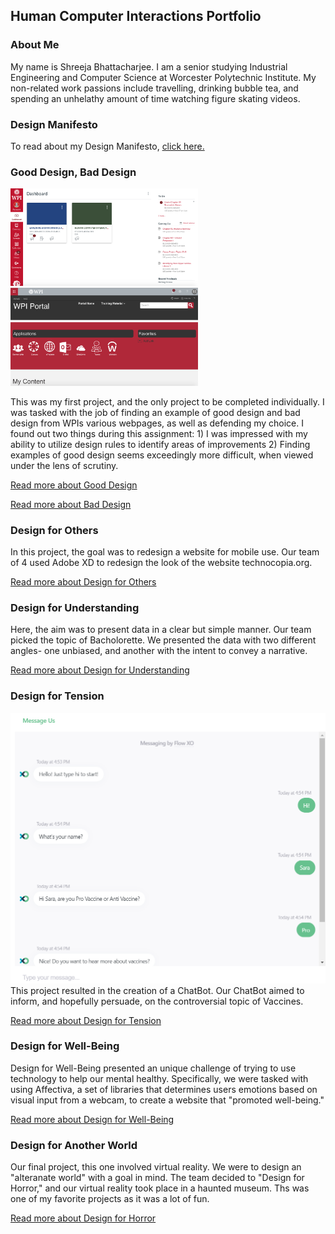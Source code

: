 ## Human Computer Interactions Portfolio

### About Me

My name is Shreeja Bhattacharjee. I am a senior studying Industrial Engineering and Computer Science at Worcester Polytechnic Institute. My non-related work passions include travelling, drinking bubble tea, and spending an unhelathy amount of time watching figure skating videos. 

### Design Manifesto

To read about my Design Manifesto, [click here.](https://medium.com/@bhattacharjee.shreeja_7950/design-manifesto-cd1d3741dc89)

### Good Design, Bad Design
<p float="left">
  <img src = "/gooddesign.png" width = "300" />
  <img src = "/baddesign.png" width = "300" />
</p>

This was my first project, and the only project to be completed individually. I was tasked with the job of finding an example of good design and bad design from WPIs various webpages, as well as defending my choice. I found out two things during this assignment: 1) I was impressed with my ability to utilize design rules to identify areas of improvements 2) Finding examples of good design seems exceedingly more difficult, when viewed under the lens of scrutiny.

[Read more about Good Design](https://medium.com/@bhattacharjee.shreeja_7950/good-design-ce34e416f48e)

[Read more about Bad Design](https://medium.com/@bhattacharjee.shreeja_7950/bad-design-f87e80ddecef)

### Design for Others
In this project, the goal was to redesign a website for mobile use. Our team of 4 used Adobe XD to redesign the look of the website technocopia.org.

[Read more about Design for Others](https://medium.com/@bhattacharjee.shreeja_7950/good-design-ce34e416f48e)

### Design for Understanding
Here, the aim was to present data in a clear but simple manner. Our team picked the topic of Bacholorette. We presented the data with two different angles- one unbiased, and another with the intent to convey a narrative.

[Read more about Design for Understanding](https://medium.com/@bhattacharjee.shreeja_7950/design-for-understanding-81de5fd6c5a8)

### Design for Tension
<img src = "/flowphoto.png">
This project resulted in the creation of a ChatBot. Our ChatBot aimed to inform, and hopefully persuade, on the controversial topic of Vaccines.

[Read more about Design for Tension](https://medium.com/@bhattacharjee.shreeja_7950/design-for-tension-b77fec66feca)

### Design for Well-Being
Design for Well-Being presented an unique challenge of trying to use technology to help our mental healthy. Specifically, we were tasked with using Affectiva, a set of libraries that determines users emotions based on visual input from a webcam, to create a website that "promoted well-being."

[Read more about Design for Well-Being](https://medium.com/@bhattacharjee.shreeja_7950/design-for-well-being-4064d31ba535)

### Design for Another World
Our final project, this one involved virtual reality. We were to design an "alteranate world" with a goal in mind. The team decided to "Design for Horror," and our virtual reality took place in a haunted museum. Ths was one of my favorite projects as it was a lot of fun.

[Read more about Design for Horror](https://medium.com/@kendog95/design-for-another-world-af091294189d)


